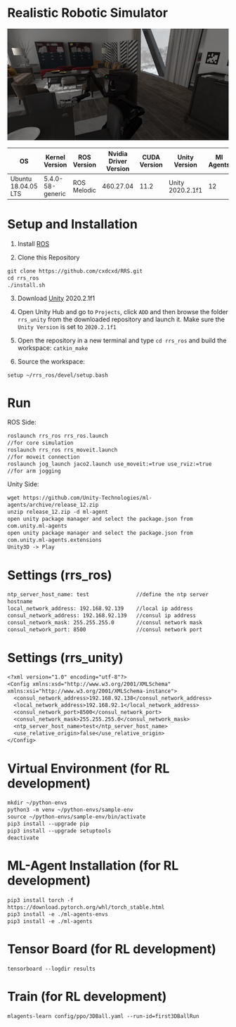 # Realistic Robotic Simulator

![Alt text](sample.png?raw=true "Title")

| OS  | Kernel Version | ROS Version | Nvidia Driver Version | CUDA Version | Unity Version | Ml Agents
| --- | ----------| ----------- | ------------ | ------------ | ------------ | ------------ 
| Ubuntu 18.04.05 LTS | 5.4.0-58-generic | ROS Melodic | 460.27.04 | 11.2 | Unity 2020.2.1f1 | 12

<!--# Unity Version
    2020.2.1f1-->
    
<!--# ROS Version
    Ubuntu 18.04
    ROS Melodic-->

# Setup and Installation

1) Install [ROS](http://wiki.ros.org/melodic/Installation/Ubuntu)

2) Clone this Repository 
```
git clone https://github.com/cxdcxd/RRS.git
cd rrs_ros
./install.sh
```

3) Download [Unity](https://unity3d.com/get-unity/download/archive) 2020.2.1f1

4) Open Unity Hub and go to `Projects`, click `ADD` and then browse the folder `rrs_unity` from the downloaded repository and launch it. Make sure the `Unity Version` is set to `2020.2.1f1`

5) Open the repository in a new terminal and type `cd rrs_ros` and build the workspace: `catkin_make`

6) Source the workspace: 
```
setup ~/rrs_ros/devel/setup.bash
```

# Run

ROS Side:
```
roslaunch rrs_ros rrs_ros.launch                                    //for core simulation
roslaunch rrs_ros rrs_moveit.launch                                 //for moveit connection
roslaunch jog_launch jaco2.launch use_moveit:=true use_rviz:=true   //for arm jogging
```

Unity Side:
```
wget https://github.com/Unity-Technologies/ml-agents/archive/release_12.zip
unzip release_12.zip -d ml-agent
open unity package manager and select the package.json from com.unity.ml-agents
open unity package manager and select the package.json from com.unity.ml-agents.extensions
Unity3D -> Play
```

# Settings (rrs_ros)
    ntp_server_host_name: test               //define the ntp server hostname
    local_network_address: 192.168.92.139    //local ip address
    consul_network_address: 192.168.92.139   //consul ip address
    consul_network_mask: 255.255.255.0       //consul network mask
    consul_network_port: 8500                //consul network port
    
# Settings (rrs_unity)
    <?xml version="1.0" encoding="utf-8"?>
    <Config xmlns:xsd="http://www.w3.org/2001/XMLSchema" xmlns:xsi="http://www.w3.org/2001/XMLSchema-instance">
      <consul_network_address>192.168.92.138</consul_network_address>
      <local_network_address>192.168.92.1</local_network_address>
      <consul_network_port>8500</consul_network_port>
      <consul_network_mask>255.255.255.0</consul_network_mask>
      <ntp_server_host_name>test</ntp_server_host_name>
      <use_relative_origin>false</use_relative_origin>
    </Config>
    
    
# Virtual Environment  (for RL development)
```
mkdir ~/python-envs
python3 -m venv ~/python-envs/sample-env
source ~/python-envs/sample-env/bin/activate
pip3 install --upgrade pip
pip3 install --upgrade setuptools
deactivate 
```

# ML-Agent Installation (for RL development)
```
pip3 install torch -f https://download.pytorch.org/whl/torch_stable.html
pip3 install -e ./ml-agents-envs
pip3 install -e ./ml-agents
```

# Tensor Board (for RL development)
```
tensorboard --logdir results
```  

# Train (for RL development)
```
mlagents-learn config/ppo/3DBall.yaml --run-id=first3DBallRun
```  
    
